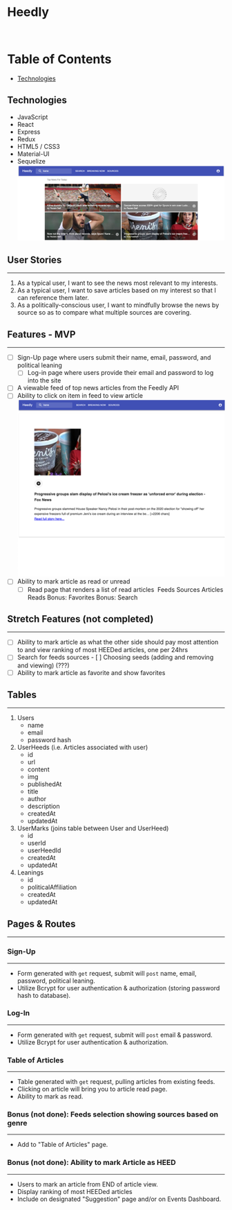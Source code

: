 # Heedly
​
# Table of Contents
* [Technologies](#technologies)

## <a name="technologies"></a>Technologies
- JavaScript
- React
- Express
- Redux
- HTML5 / CSS3
- Material-UI
- Sequelize
![](heedly.png)

## User Stories
------------
1. As a typical user, I want to see the news most relevant to my interests.
2. As a typical user, I want to save articles based on my interest so that I can reference them later.
3. As a politically-conscious user, I want to mindfully browse the news by source so as to compare what multiple sources are covering.
​
## Features - MVP
--------------
- [ ] Sign-Up page where users submit their name, email, password, and political leaning
    - [ ] Log-in page where users provide their email and password to log into the site
- [ ] A viewable feed of top news articles from the Feedly API
- [ ] Ability to click on item in feed to view article
![](heedly-article.png)
- [ ] Ability to mark article as read or unread
    - [ ] Read page that renders a list of read articles
​
Feeds
Sources
Articles
Reads
Bonus: Favorites
Bonus: Search

## Stretch Features (not completed)
-------------------
- [ ] Ability to mark article as what the other side should pay most attention to and view ranking of most HEEDed articles, one per 24hrs
- [ ] Search for feeds sources
        - [ ] Choosing seeds (adding and removing and viewing) (???)
- [ ] Ability to mark article as favorite and show favorites
​
## Tables
------
1. Users
    - name
    - email
    - password hash
​
2. UserHeeds (i.e. Articles associated with user)
    - id
    - url
    - content
    - img
    - publishedAt
    - title
    - author
    - description
    - createdAt
    - updatedAt
​
3. UserMarks (joins table between User and UserHeed)
    - id
    - userId
    - userHeedId
    - createdAt
    - updatedAt
​
4. Leanings
    - id
    - politicalAffiliation
    - createdAt
    - updatedAt
​
​
## Pages & Routes
-------------------
### Sign-Up
-------
- Form generated with `get` request, submit will `post` name, email, password, political leaning.
- Utilize Bcrypt for user authentication & authorization (storing password hash to database).
​
### Log-In
------
- Form generated with `get` request, submit will `post` email & password.
- Utilize Bcrypt for user authentication & authorization.
​
### Table of Articles
------------------
- Table generated with `get` request, pulling articles from existing feeds.
- Clicking on article will bring you to article read page.
- Ability to mark as read.
​
### Bonus (not done): Feeds selection showing sources based on genre
------------------------------------------------------
- Add to "Table of Articles" page.
​
### Bonus (not done): Ability to mark Article as HEED
-----------------------------------------------------------
- Users to mark an article from END of article view.
- Display ranking of most HEEDed articles
- Include on designated "Suggestion" page and/or on Events Dashboard.
